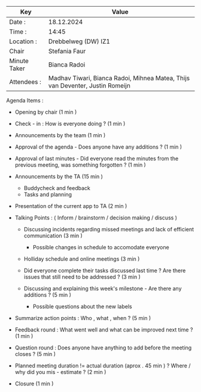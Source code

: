 | Key | Value |
| --- | --- |
| Date : | 18.12.2024 |
| Time : | 14:45 |
| Location : | Drebbelweg (DW) IZ1 |
| Chair | Stefania Faur |
| Minute Taker | Bianca Radoi |
| Attendees : | Madhav Tiwari, Bianca Radoi, Mihnea Matea, Thijs van Deventer, Justin Romeijn |

Agenda Items :
- Opening by chair (1 min )
- Check - in : How is everyone doing ? (1 min )

- Announcements by the team (1 min )
    
- Approval of the agenda - Does anyone have any additions ? (1 min )

- Approval of last minutes - Did everyone read the minutes from the previous meeting, was something forgotten ? (1 min )

- Announcements by the TA (15 min )
    - Buddycheck and feedback
    - Tasks and planning

- Presentation of the current app to TA (2 min )

- Talking Points : ( Inform / brainstorm / decision making / discuss )
    - Discussing incidents regarding missed meetings and lack of efficient communication (3 min )
        - Possible changes in schedule to accomodate everyone

    - Holliday schedule and online meetings (3 min ) 

    - Did everyone complete their tasks discussed last time ? Are there issues that still need to be addressed ? (3 min )

    - Discussing and explaining this week's milestone - Are there any additions ? (5 min )
        - Possible questions about the new labels

- Summarize action points : Who , what , when ? (5 min )

- Feedback round : What went well and what can be improved next time ? (1 min )

- Question round : Does anyone have anything to add before the meeting closes ? (5 min )

- Planned meeting duration != actual duration (aprox . 45 min ) ? Where / why did you mis - estimate ? (2 min ) 

- Closure (1 min )
